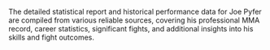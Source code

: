The detailed statistical report and historical performance data for Joe Pyfer are compiled from various reliable sources, covering his professional MMA record, career statistics, significant fights, and additional insights into his skills and fight outcomes.